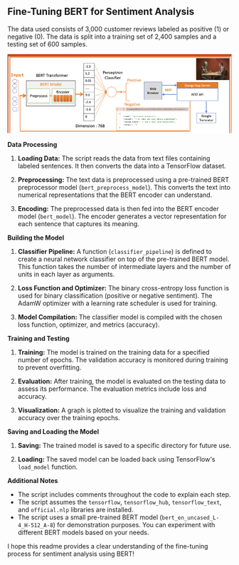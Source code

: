 ## Fine-Tuning BERT for Sentiment Analysis

The data used consists of 3,000 customer reviews labeled as positive (1) or negative (0). The data is split into a training set of 2,400 samples and a testing set of 600 samples.

![Bert Model Flow](https://github.com/vandanasnh/sentiment_analysis_BERT/blob/main/screenshot.png)

**Data Processing**

1. **Loading Data:** The script reads the data from text files containing labeled sentences. It then converts the data into a TensorFlow dataset.

2. **Preprocessing:** The text data is preprocessed using a pre-trained BERT preprocessor model (`bert_preprocess_model`). This converts the text into numerical representations that the BERT encoder can understand.

3. **Encoding:** The preprocessed data is then fed into the BERT encoder model (`bert_model`). The encoder generates a vector representation for each sentence that captures its meaning.

**Building the Model**

1. **Classifier Pipeline:** A function (`classifier_pipeline`) is defined to create a neural network classifier on top of the pre-trained BERT model. This function takes the number of intermediate layers and the number of units in each layer as arguments.

2. **Loss Function and Optimizer:** The binary cross-entropy loss function is used for binary classification (positive or negative sentiment). The AdamW optimizer with a learning rate scheduler is used for training.

3. **Model Compilation:** The classifier model is compiled with the chosen loss function, optimizer, and metrics (accuracy).

**Training and Testing**

1. **Training:** The model is trained on the training data for a specified number of epochs. The validation accuracy is monitored during training to prevent overfitting.

2. **Evaluation:** After training, the model is evaluated on the testing data to assess its performance. The evaluation metrics include loss and accuracy.

3. **Visualization:** A graph is plotted to visualize the training and validation accuracy over the training epochs.

**Saving and Loading the Model**

1. **Saving:** The trained model is saved to a specific directory for future use.

2. **Loading:** The saved model can be loaded back using TensorFlow's `load_model` function.


**Additional Notes**

* The script includes comments throughout the code to explain each step.
* The script assumes the `tensorflow`, `tensorflow_hub`, `tensorflow_text`, and `official.nlp` libraries are installed.
* The script uses a small pre-trained BERT model (`bert_en_uncased_L-4_H-512_A-8`) for demonstration purposes. You can experiment with different BERT models based on your needs.


I hope this readme provides a clear understanding of the fine-tuning process for sentiment analysis using BERT!
